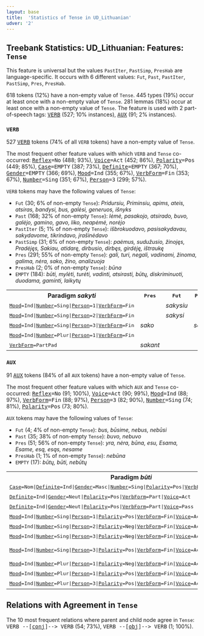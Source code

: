 ```yaml
---
layout: base
title:  'Statistics of Tense in UD_Lithuanian'
udver: '2'
---
```


## Treebank Statistics: UD_Lithuanian: Features: `Tense`

This feature is universal but the values `PastIter`, `PastSimp`, `PresHab` are language-specific.
It occurs with 6 different values: `Fut`, `Past`, `PastIter`, `PastSimp`, `Pres`, `PresHab`.

618 tokens (12%) have a non-empty value of `Tense`.
445 types (19%) occur at least once with a non-empty value of `Tense`.
281 lemmas (18%) occur at least once with a non-empty value of `Tense`.
The feature is used with 2 part-of-speech tags: <tt><a href="lt-pos-VERB.html">VERB</a></tt> (527; 10% instances), <tt><a href="lt-pos-AUX.html">AUX</a></tt> (91; 2% instances).

### `VERB`

527 <tt><a href="lt-pos-VERB.html">VERB</a></tt> tokens (74% of all `VERB` tokens) have a non-empty value of `Tense`.

The most frequent other feature values with which `VERB` and `Tense` co-occurred: <tt><a href="lt-feat-Reflex.html">Reflex</a></tt><tt>=No</tt> (488; 93%), <tt><a href="lt-feat-Voice.html">Voice</a></tt><tt>=Act</tt> (452; 86%), <tt><a href="lt-feat-Polarity.html">Polarity</a></tt><tt>=Pos</tt> (449; 85%), <tt><a href="lt-feat-Case.html">Case</a></tt><tt>=EMPTY</tt> (387; 73%), <tt><a href="lt-feat-Definite.html">Definite</a></tt><tt>=EMPTY</tt> (367; 70%), <tt><a href="lt-feat-Gender.html">Gender</a></tt><tt>=EMPTY</tt> (366; 69%), <tt><a href="lt-feat-Mood.html">Mood</a></tt><tt>=Ind</tt> (355; 67%), <tt><a href="lt-feat-VerbForm.html">VerbForm</a></tt><tt>=Fin</tt> (353; 67%), <tt><a href="lt-feat-Number.html">Number</a></tt><tt>=Sing</tt> (351; 67%), <tt><a href="lt-feat-Person.html">Person</a></tt><tt>=3</tt> (299; 57%).

`VERB` tokens may have the following values of `Tense`:

* `Fut` (30; 6% of non-empty `Tense`): <em>Pridursiu, Priminsiu, apims, ateis, atsiras, bandysi, bus, galėsi, generuos, išnyks</em>
* `Past` (168; 32% of non-empty `Tense`): <em>lėmė, pasakojo, atsirado, buvo, galėjo, gamino, gavo, liko, neapėmė, norėjo</em>
* `PastIter` (5; 1% of non-empty `Tense`): <em>išbrokuodavo, pasisakydavau, sakydavome, tikrindavo, įrašinėdavo</em>
* `PastSimp` (31; 6% of non-empty `Tense`): <em>paėmus, sudužusio, žinojęs, Pradėjęs, Sakiau, atidarę, dirbusio, dirbęs, girdėję, ištraukę</em>
* `Pres` (291; 55% of non-empty `Tense`): <em>gali, turi, negali, vadinami, žinoma, galima, nėra, sako, žino, analizuoja</em>
* `PresHab` (2; 0% of non-empty `Tense`): <em>būna</em>
* `EMPTY` (184): <em>būti, mylėti, turėti, vadinti, atsirasti, būtų, diskriminuoti, duodama, gaminti, laikytų</em>

<table>
  <tr><th>Paradigm <i>sakyti</i></th><th><tt>Pres</tt></th><th><tt>Fut</tt></th><th><tt>Past</tt></th><th><tt>PastIter</tt></th><th><tt>PastSimp</tt></th></tr>
  <tr><td><tt><tt><a href="lt-feat-Mood.html">Mood</a></tt><tt>=Ind</tt>|<tt><a href="lt-feat-Number.html">Number</a></tt><tt>=Sing</tt>|<tt><a href="lt-feat-Person.html">Person</a></tt><tt>=1</tt>|<tt><a href="lt-feat-VerbForm.html">VerbForm</a></tt><tt>=Fin</tt></tt></td><td></td><td><em>sakysiu</em></td><td></td><td></td><td><em>Sakiau</em></td></tr>
  <tr><td><tt><tt><a href="lt-feat-Mood.html">Mood</a></tt><tt>=Ind</tt>|<tt><a href="lt-feat-Number.html">Number</a></tt><tt>=Sing</tt>|<tt><a href="lt-feat-Person.html">Person</a></tt><tt>=2</tt>|<tt><a href="lt-feat-VerbForm.html">VerbForm</a></tt><tt>=Fin</tt></tt></td><td></td><td><em>sakysi</em></td><td></td><td></td><td></td></tr>
  <tr><td><tt><tt><a href="lt-feat-Mood.html">Mood</a></tt><tt>=Ind</tt>|<tt><a href="lt-feat-Number.html">Number</a></tt><tt>=Sing</tt>|<tt><a href="lt-feat-Person.html">Person</a></tt><tt>=3</tt>|<tt><a href="lt-feat-VerbForm.html">VerbForm</a></tt><tt>=Fin</tt></tt></td><td><em>sako</em></td><td></td><td><em>sakė</em></td><td></td><td></td></tr>
  <tr><td><tt><tt><a href="lt-feat-Mood.html">Mood</a></tt><tt>=Ind</tt>|<tt><a href="lt-feat-Number.html">Number</a></tt><tt>=Plur</tt>|<tt><a href="lt-feat-Person.html">Person</a></tt><tt>=1</tt>|<tt><a href="lt-feat-VerbForm.html">VerbForm</a></tt><tt>=Fin</tt></tt></td><td></td><td></td><td></td><td><em>sakydavome</em></td><td></td></tr>
  <tr><td><tt><tt><a href="lt-feat-VerbForm.html">VerbForm</a></tt><tt>=PartPad</tt></tt></td><td><em>sakant</em></td><td></td><td></td><td></td><td></td></tr>
</table>

### `AUX`

91 <tt><a href="lt-pos-AUX.html">AUX</a></tt> tokens (84% of all `AUX` tokens) have a non-empty value of `Tense`.

The most frequent other feature values with which `AUX` and `Tense` co-occurred: <tt><a href="lt-feat-Reflex.html">Reflex</a></tt><tt>=No</tt> (91; 100%), <tt><a href="lt-feat-Voice.html">Voice</a></tt><tt>=Act</tt> (90; 99%), <tt><a href="lt-feat-Mood.html">Mood</a></tt><tt>=Ind</tt> (88; 97%), <tt><a href="lt-feat-VerbForm.html">VerbForm</a></tt><tt>=Fin</tt> (88; 97%), <tt><a href="lt-feat-Person.html">Person</a></tt><tt>=3</tt> (82; 90%), <tt><a href="lt-feat-Number.html">Number</a></tt><tt>=Sing</tt> (74; 81%), <tt><a href="lt-feat-Polarity.html">Polarity</a></tt><tt>=Pos</tt> (73; 80%).

`AUX` tokens may have the following values of `Tense`:

* `Fut` (4; 4% of non-empty `Tense`): <em>bus, būsime, nebus, nebūsi</em>
* `Past` (35; 38% of non-empty `Tense`): <em>buvo, nebuvo</em>
* `Pres` (51; 56% of non-empty `Tense`): <em>yra, nėra, būna, esu, Esama, Esame, esą, esąs, nesame</em>
* `PresHab` (1; 1% of non-empty `Tense`): <em>nebūna</em>
* `EMPTY` (17): <em>būtų, būti, nebūtų</em>

<table>
  <tr><th>Paradigm <i>būti</i></th><th><tt>Pres</tt></th><th><tt>Fut</tt></th><th><tt>Past</tt></th><th><tt>PresHab</tt></th></tr>
  <tr><td><tt><tt><a href="lt-feat-Case.html">Case</a></tt><tt>=Nom</tt>|<tt><a href="lt-feat-Definite.html">Definite</a></tt><tt>=Ind</tt>|<tt><a href="lt-feat-Gender.html">Gender</a></tt><tt>=Masc</tt>|<tt><a href="lt-feat-Number.html">Number</a></tt><tt>=Sing</tt>|<tt><a href="lt-feat-Polarity.html">Polarity</a></tt><tt>=Pos</tt>|<tt><a href="lt-feat-VerbForm.html">VerbForm</a></tt><tt>=Part</tt>|<tt><a href="lt-feat-Voice.html">Voice</a></tt><tt>=Act</tt></tt></td><td><em>esąs</em></td><td></td><td></td><td></td></tr>
  <tr><td><tt><tt><a href="lt-feat-Definite.html">Definite</a></tt><tt>=Ind</tt>|<tt><a href="lt-feat-Gender.html">Gender</a></tt><tt>=Neut</tt>|<tt><a href="lt-feat-Polarity.html">Polarity</a></tt><tt>=Pos</tt>|<tt><a href="lt-feat-VerbForm.html">VerbForm</a></tt><tt>=Part</tt>|<tt><a href="lt-feat-Voice.html">Voice</a></tt><tt>=Act</tt></tt></td><td><em>esą</em></td><td></td><td></td><td></td></tr>
  <tr><td><tt><tt><a href="lt-feat-Definite.html">Definite</a></tt><tt>=Ind</tt>|<tt><a href="lt-feat-Gender.html">Gender</a></tt><tt>=Neut</tt>|<tt><a href="lt-feat-Polarity.html">Polarity</a></tt><tt>=Pos</tt>|<tt><a href="lt-feat-VerbForm.html">VerbForm</a></tt><tt>=Part</tt>|<tt><a href="lt-feat-Voice.html">Voice</a></tt><tt>=Pass</tt></tt></td><td><em>Esama</em></td><td></td><td></td><td></td></tr>
  <tr><td><tt><tt><a href="lt-feat-Mood.html">Mood</a></tt><tt>=Ind</tt>|<tt><a href="lt-feat-Number.html">Number</a></tt><tt>=Sing</tt>|<tt><a href="lt-feat-Person.html">Person</a></tt><tt>=1</tt>|<tt><a href="lt-feat-Polarity.html">Polarity</a></tt><tt>=Pos</tt>|<tt><a href="lt-feat-VerbForm.html">VerbForm</a></tt><tt>=Fin</tt>|<tt><a href="lt-feat-Voice.html">Voice</a></tt><tt>=Act</tt></tt></td><td><em>esu</em></td><td></td><td></td><td></td></tr>
  <tr><td><tt><tt><a href="lt-feat-Mood.html">Mood</a></tt><tt>=Ind</tt>|<tt><a href="lt-feat-Number.html">Number</a></tt><tt>=Sing</tt>|<tt><a href="lt-feat-Person.html">Person</a></tt><tt>=2</tt>|<tt><a href="lt-feat-Polarity.html">Polarity</a></tt><tt>=Neg</tt>|<tt><a href="lt-feat-VerbForm.html">VerbForm</a></tt><tt>=Fin</tt>|<tt><a href="lt-feat-Voice.html">Voice</a></tt><tt>=Act</tt></tt></td><td></td><td><em>nebūsi</em></td><td></td><td></td></tr>
  <tr><td><tt><tt><a href="lt-feat-Mood.html">Mood</a></tt><tt>=Ind</tt>|<tt><a href="lt-feat-Number.html">Number</a></tt><tt>=Sing</tt>|<tt><a href="lt-feat-Person.html">Person</a></tt><tt>=3</tt>|<tt><a href="lt-feat-Polarity.html">Polarity</a></tt><tt>=Neg</tt>|<tt><a href="lt-feat-VerbForm.html">VerbForm</a></tt><tt>=Fin</tt>|<tt><a href="lt-feat-Voice.html">Voice</a></tt><tt>=Act</tt></tt></td><td><em>nėra</em></td><td><em>nebus</em></td><td><em>nebuvo</em></td><td><em>nebūna</em></td></tr>
  <tr><td><tt><tt><a href="lt-feat-Mood.html">Mood</a></tt><tt>=Ind</tt>|<tt><a href="lt-feat-Number.html">Number</a></tt><tt>=Sing</tt>|<tt><a href="lt-feat-Person.html">Person</a></tt><tt>=3</tt>|<tt><a href="lt-feat-Polarity.html">Polarity</a></tt><tt>=Pos</tt>|<tt><a href="lt-feat-VerbForm.html">VerbForm</a></tt><tt>=Fin</tt>|<tt><a href="lt-feat-Voice.html">Voice</a></tt><tt>=Act</tt></tt></td><td><em>yra, būna</em></td><td><em>bus</em></td><td><em>buvo</em></td><td></td></tr>
  <tr><td><tt><tt><a href="lt-feat-Mood.html">Mood</a></tt><tt>=Ind</tt>|<tt><a href="lt-feat-Number.html">Number</a></tt><tt>=Plur</tt>|<tt><a href="lt-feat-Person.html">Person</a></tt><tt>=1</tt>|<tt><a href="lt-feat-Polarity.html">Polarity</a></tt><tt>=Neg</tt>|<tt><a href="lt-feat-VerbForm.html">VerbForm</a></tt><tt>=Fin</tt>|<tt><a href="lt-feat-Voice.html">Voice</a></tt><tt>=Act</tt></tt></td><td><em>nesame</em></td><td></td><td></td><td></td></tr>
  <tr><td><tt><tt><a href="lt-feat-Mood.html">Mood</a></tt><tt>=Ind</tt>|<tt><a href="lt-feat-Number.html">Number</a></tt><tt>=Plur</tt>|<tt><a href="lt-feat-Person.html">Person</a></tt><tt>=1</tt>|<tt><a href="lt-feat-Polarity.html">Polarity</a></tt><tt>=Pos</tt>|<tt><a href="lt-feat-VerbForm.html">VerbForm</a></tt><tt>=Fin</tt>|<tt><a href="lt-feat-Voice.html">Voice</a></tt><tt>=Act</tt></tt></td><td><em>Esame</em></td><td><em>būsime</em></td><td></td><td></td></tr>
  <tr><td><tt><tt><a href="lt-feat-Mood.html">Mood</a></tt><tt>=Ind</tt>|<tt><a href="lt-feat-Number.html">Number</a></tt><tt>=Plur</tt>|<tt><a href="lt-feat-Person.html">Person</a></tt><tt>=3</tt>|<tt><a href="lt-feat-Polarity.html">Polarity</a></tt><tt>=Pos</tt>|<tt><a href="lt-feat-VerbForm.html">VerbForm</a></tt><tt>=Fin</tt>|<tt><a href="lt-feat-Voice.html">Voice</a></tt><tt>=Act</tt></tt></td><td><em>yra</em></td><td></td><td><em>buvo</em></td><td></td></tr>
</table>

## Relations with Agreement in `Tense`

The 10 most frequent relations where parent and child node agree in `Tense`:
<tt>VERB --[<tt><a href="lt-dep-conj.html">conj</a></tt>]--> VERB</tt> (54; 73%),
<tt>VERB --[<tt><a href="lt-dep-obj.html">obj</a></tt>]--> VERB</tt> (1; 100%).

